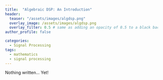 ```yaml
---
title:  "Algebraic DSP: An Introduction"
header:
  teaser: "/assets/images/algdsp.png"
  overlay_image: /assets/images/algdsp.png
  overlay_filter: 0.5 # same as adding an opacity of 0.5 to a black background
author_profile: false

categories: 
  - Signal Processing
tags:
  - mathematics
  - signal processing
---
```

Nothing written... Yet!